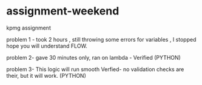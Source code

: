 # assignment-weekend
kpmg assignment

problem 1 - took 2 hours , still throwing some errors for variables , I stopped hope you will understand FLOW.

problem 2- gave 30 minutes only, ran on lambda - Verified (PYTHON)

problem 3- This logic will run smooth Verfied- no validation checks are their, but it will work. (PYTHON)
